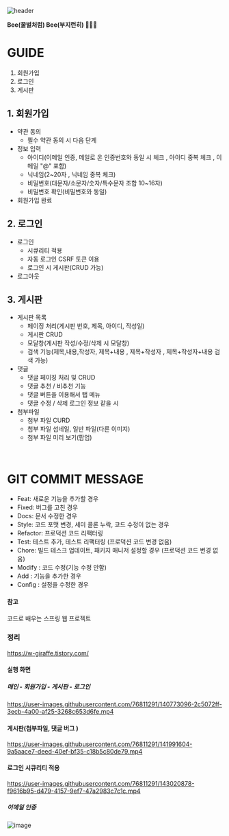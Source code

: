 
![header](https://capsule-render.vercel.app/api?type=Waving&text=🌻BeeBee🌻&animation=fadeIn&fontSize=50&descAlignX=10&color=0:FF985A,100:FFB347)


<b style="text-align=center">Bee(꿀벌처럼) Bee(부지런히) 🌻🐝🌻</b>

# GUIDE
1. 회원가입
2. 로그인
3. 게시판

## 1. 회원가입
+ 약관 동의
  + 필수 약관 동의 시 다음 단계
+ 정보 입력
  + 아이디(이메일 인증, 메일로 온 인증번호와 동일 시 체크 , 아이디 중복 체크 , 이메일 "@" 포함)
  + 닉네임(2~20자 , 닉네임 중복 체크)
  + 비밀번호(대문자/소문자/숫자/특수문자 조합 10~16자)
  + 비밀번호 확인(비밀번호와 동일)
+ 회원가입 완료

## 2. 로그인
+ 로그인
  + 시큐리티 적용
  + 자동 로그인 CSRF 토큰 이용
  + 로그인 시 게시판(CRUD 가능)
+ 로그아웃 

## 3. 게시판
+ 게시판 목록
  + 페이징 처리(게시판 번호, 제목, 아이디, 작성일)
  + 게시판 CRUD
  + 모달창(게시판 작성/수정/삭제 시 모달창)
  + 검색 기능(제목,내용,작성자, 제목+내용 , 제목+작성자 , 제목+작성자+내용 검색 가능)
+ 댓글
  + 댓글 페이징 처리 및 CRUD
  + 댓글 추천 / 비추천 기능
  + 댓글 버튼을 이용해서 탭 메뉴
  + 댓글 수정 / 삭제 로그인 정보 같을 시
+ 첨부파일
  + 첨부 파일 CURD
  + 첨부 파일 섬네일, 일반 파일(다른 이미지)
  + 첨부 파일 미리 보기(팝업)
<br>

# GIT COMMIT MESSAGE
+ Feat: 새로운 기능을 추가할 경우 <br>
+ Fixed: 버그를 고친 경우 <br>
+ Docs: 문서 수정한 경우 <br>
+ Style: 코드 포맷 변경, 세미 콜론 누락, 코드 수정이 없는 경우 <br>
+ Refactor: 프로덕션 코드 리팩터링 <br>
+ Test: 테스트 추가, 테스트 리팩터링 (프로덕션 코드 변경 없음) <br>
+ Chore: 빌드 테스크 업데이트, 패키지 매니저 설정할 경우 (프로덕션 코드 변경 없음) <br>
+ Modify : 코드 수정(기능 수정 안함) <br>
+ Add : 기능을 추가한 경우 <br>
+ Config : 설정을 수정한 경우 <br>


#### 참고

코드로 배우는 스프링 웹 프로젝트

### 정리

https://w-giraffe.tistory.com/ <br>

#### 실행 화면

##### 메인 - 회원가입 - 게시판 - 로그인
https://user-images.githubusercontent.com/76811291/140773096-2c5072ff-3ecb-4a00-af25-3268c653d6fe.mp4

#### 게시판(첨부파일, 댓글 버그 )
https://user-images.githubusercontent.com/76811291/141991604-9a5aace7-deed-40ef-bf35-c18b5c80de79.mp4

#### 로그인 시큐리티 적용
https://user-images.githubusercontent.com/76811291/143020878-f9616b95-d479-4157-9ef7-47a2983c7c1c.mp4

##### 이메일 인증
![image](https://user-images.githubusercontent.com/76811291/143466051-347eb90f-4aac-44fb-aaee-d16640539099.png)

